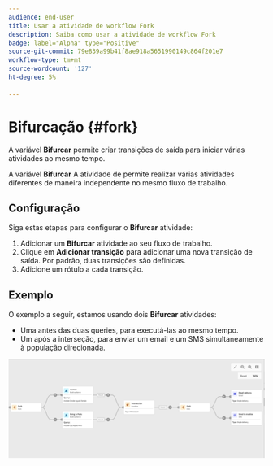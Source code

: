 ```yaml
---
audience: end-user
title: Usar a atividade de workflow Fork
description: Saiba como usar a atividade de workflow Fork
badge: label="Alpha" type="Positive"
source-git-commit: 79e839a99b41f8ae918a5651990149c864f201e7
workflow-type: tm+mt
source-wordcount: '127'
ht-degree: 5%

---
```



# Bifurcação {#fork}

A variável **Bifurcar** permite criar transições de saída para iniciar várias atividades ao mesmo tempo.

A variável **Bifurcar** A atividade de permite realizar várias atividades diferentes de maneira independente no mesmo fluxo de trabalho.

## Configuração

Siga estas etapas para configurar o **Bifurcar** atividade:

1. Adicionar um **Bifurcar** atividade ao seu fluxo de trabalho.
1. Clique em **Adicionar transição** para adicionar uma nova transição de saída. Por padrão, duas transições são definidas.
1. Adicione um rótulo a cada transição.

## Exemplo

O exemplo a seguir, estamos usando dois **Bifurcar** atividades:

* Uma antes das duas queries, para executá-las ao mesmo tempo.
* Um após a interseção, para enviar um email e um SMS simultaneamente à população direcionada.

![](../assets/workflow-fork-example.png)

